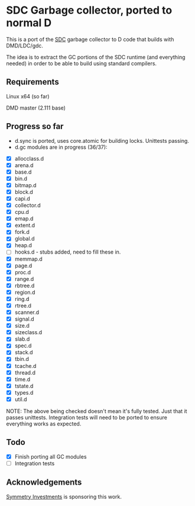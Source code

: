 # SDC Garbage collector, ported to normal D

This is a port of the [SDC](https://github.com/snazzy-d/sdc) garbage collector to D code that builds with DMD/LDC/gdc.

The idea is to extract the GC portions of the SDC runtime (and everything needed) in order to be able to build using standard compilers.

## Requirements

Linux x64 (so far)

DMD master (2.111 base)

## Progress so far

- d.sync is ported, uses core.atomic for building locks. Unittests passing.
- d.gc modules are in progress (36/37):
- [X] allocclass.d
- [X] arena.d
- [X] base.d
- [X] bin.d
- [X] bitmap.d
- [X] block.d
- [X] capi.d
- [X] collector.d
- [X] cpu.d
- [X] emap.d
- [X] extent.d
- [X] fork.d
- [X] global.d
- [X] heap.d
- [ ] hooks.d - stubs added, need to fill these in.
- [X] memmap.d
- [X] page.d
- [X] proc.d
- [X] range.d
- [X] rbtree.d
- [X] region.d
- [X] ring.d
- [X] rtree.d
- [X] scanner.d
- [X] signal.d
- [X] size.d
- [X] sizeclass.d
- [X] slab.d
- [X] spec.d
- [X] stack.d
- [X] tbin.d
- [X] tcache.d
- [X] thread.d
- [X] time.d
- [X] tstate.d
- [X] types.d
- [X] util.d

NOTE: The above being checked doesn't mean it's fully tested. Just that it passes unittests. Integration tests will need to be ported to ensure everything works as expected.

## Todo

- [X] Finish porting all GC modules
- [ ] Integration tests

## Acknowledgements

[Symmetry Investments](https://symmetryinvestments.com/) is sponsoring this work.
